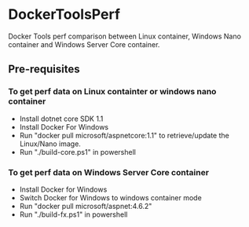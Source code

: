 # DockerToolsPerf
Docker Tools perf comparison between Linux container, Windows Nano container and Windows Server Core container.


## Pre-requisites

### To get perf data on Linux containter or windows nano container
- Install dotnet core SDK 1.1
- Install Docker For Windows
- Run "docker pull microsoft/aspnetcore:1.1" to retrieve/update the Linux/Nano image.
- Run "./build-core.ps1" in powershell

### To get perf data on Windows Server Core container
- Install Docker for Windows
- Switch Docker for Windows to windows container mode
- Run "docker pull microsoft/aspnet:4.6.2"
- Run "./build-fx.ps1" in powershell




